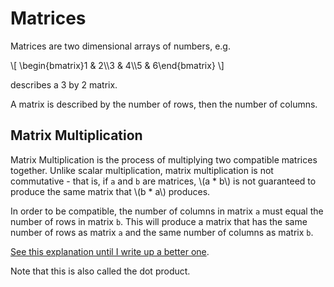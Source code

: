 # Matrices

Matrices are two dimensional arrays of numbers, e.g.

\\[
\begin{bmatrix}1 & 2\\\\3 & 4\\\\5 & 6\end{bmatrix}
\\]

describes a 3 by 2 matrix.

A matrix is described by the number of rows, then the number of columns.

## Matrix Multiplication

Matrix Multiplication is the process of multiplying two compatible matrices together. Unlike scalar multiplication, matrix multiplication is not commutative - that is, if `a` and `b` are matrices, \\(a * b\\) is not guaranteed to produce the same matrix that \\(b * a\\) produces.

In order to be compatible, the number of columns in matrix `a` must equal the number of rows in matrix `b`. This will produce a matrix that has the same number of rows as matrix `a` and the same number of columns as matrix `b`.

[See this explanation until I write up a better one](https://betterexplained.com/articles/matrix-multiplication/).

Note that this is also called the dot product.
